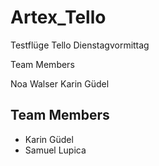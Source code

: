 # Artex_Tello
Testflüge Tello Dienstagvormittag

Team Members

Noa Walser
Karin Güdel 
## Team Members
- Karin Güdel 
- Samuel Lupica